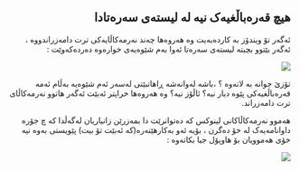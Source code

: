 <?php require("../../entete.php");?> <?php require("../../base.php");?> <?php require("../../fonctions.php");?>

<div id="corps" dir="rtl">

<h2>هیچ قەرەباڵغیەک نیە لە لیستەی سەرەتادا</h2>

<p>ئەگەر تۆ ویندۆز بە کاردەبەیت وە هەروەها چەند نەرمەکاڵایەکی ترت دامەزراندووە ، ئەگەر بێتوو بچیتە لیستەی سەرەتا ئەوا بەم شێوەیەی خوارەوە دەردەکەوێت :</p>

<img src="Images/windows_7_start_menu.png">

<p>تۆزێ جوانە بە لاتەوە ؟ ،باشە لەوانەشە ڕاهاتبێتی لەسەر ئەم شێوەیە بەڵام ئەمە قەرەباڵغیەکی پێوە دیار نیە؟ ئاڵۆز نیە؟ وە هەروەها خراپتر ئەبێت ئەگەر هاتوو نەرمەکاڵای ترت دامەزراند.</p>

<p>هەموو نەرمەکاڵاکانی لینوکس کە دەتوانرێت دا بمەزرێن زانیاریان لەگەڵدا کە چ جۆرە داوانامەیەک لە خۆ دەگرن ، بۆیە ئەو بەکارهێنەرە(کە ئەبێت تۆ بیت) پێویستی بەوە نیە خۆی هەموویان بۆ هاوپۆل جیا بکاتەوە :</p>

<img src="Images/categories_menu.png">

</div>


